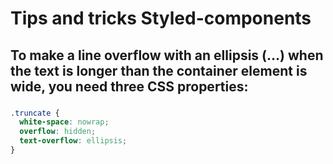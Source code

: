 # Tips and tricks Styled-components

## To make a line overflow with an ellipsis (…) when the text is longer than the container element is wide, you need three CSS properties:

### <!-- Khi chữ tràn sẽ có dấu (...) nếu dài quá width của vùng chứa -->

```css
.truncate {
  white-space: nowrap;
  overflow: hidden;
  text-overflow: ellipsis;
}
```
